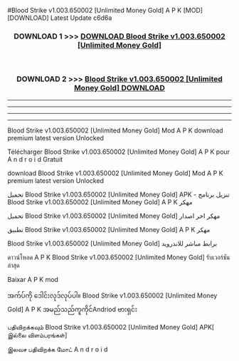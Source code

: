 #Blood Strike v1.003.650002  [Unlimited Money Gold] A P K [MOD] [DOWNLOAD] Latest Update c6d6a



<div align="center">

<h3>DOWNLOAD 1 >>> <a href="https://teeasianyam.web.app?sq=Blood Strike v1.003.650002  [Unlimited Money Gold]">DOWNLOAD Blood Strike v1.003.650002  [Unlimited Money Gold] </a></h3><br>

<h3>DOWNLOAD 2 >>> <a href="https://teeasianyam.web.app?sq=Blood Strike v1.003.650002  [Unlimited Money Gold] ">Blood Strike v1.003.650002  [Unlimited Money Gold]  DOWNLOAD </a></h3>

</div>


----------------------------------------------------------

----------------------------------------------------------

----------------------------------------------------------

----------------------------------------------------------


Blood Strike v1.003.650002  [Unlimited Money Gold]  Mod A P K download premium latest version Unlocked

Télécharger Blood Strike v1.003.650002  [Unlimited Money Gold]  A P K pour A n d r o i d Gratuit

download Blood Strike v1.003.650002  [Unlimited Money Gold]  Mod A P K premium latest version Unlocked

تحميل Blood Strike v1.003.650002  [Unlimited Money Gold]  APK - تنزيل برنامج Blood Strike v1.003.650002  [Unlimited Money Gold]  A P K مهكر

تحميل Blood Strike v1.003.650002  [Unlimited Money Gold]  مهكر اخر اصدار

تطبيق Blood Strike v1.003.650002  [Unlimited Money Gold]  A P K مهكر

Blood Strike v1.003.650002  [Unlimited Money Gold]  برابط مباشر للاندرويد

ดาวน์โหลด A P K Blood Strike v1.003.650002  [Unlimited Money Gold]  รับเวอร์ชันล่าสุด

Baixar A P K mod

အက်ပ်ကို ဒေါင်းလုဒ်လုပ်ပါ။ Blood Strike v1.003.650002  [Unlimited Money Gold]  A P K အမည်သည်ကူကိုင်Andriod ဗားရှင်း

பதிவிறக்கவும் Blood Strike v1.003.650002  [Unlimited Money Gold]  APK[ இல்லை விளம்பரங்கள்] 
 
இலவச பதிவிறக்க மோட் A n d r o i d



